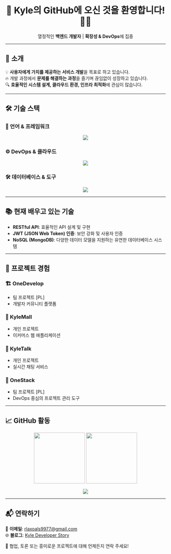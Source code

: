 <h1 align="center">🚀 Kyle의 GitHub에 오신 것을 환영합니다! 👨‍💻</h1>
<p align="center">열정적인 <strong>백엔드 개발자</strong> | <strong>확장성 & DevOps</strong>에 집중</p>

---

## 👋 소개
💡 **사용자에게 가치를 제공하는 서비스 개발**을 목표로 하고 있습니다.  
🔥 개발 과정에서 **문제를 해결하는 과정**을 즐기며 끊임없이 성장하고 있습니다.  
🔍 **효율적인 시스템 설계, 클라우드 환경, 인프라 최적화**에 관심이 많습니다.

---

## 🛠️ 기술 스택
### 🔹 언어 & 프레임워크
<p align="center">
  <img src="https://skillicons.dev/icons?i=java,spring,html,css,js" />
</p>

### ⚙️ DevOps & 클라우드
<p align="center">
  <img src="https://skillicons.dev/icons?i=docker,aws,linux,nginx,jenkins,githubactions" />
</p>

### 🛠️ 데이터베이스 & 도구
<p align="center">
  <img src="https://skillicons.dev/icons?i=mysql,git,github,vscode,intellij" />
</p>

---

## 📚 현재 배우고 있는 기술

- **RESTful API**: 효율적인 API 설계 및 구현
- **JWT (JSON Web Token) 인증**: 보안 강화 및 사용자 인증
- **NoSQL (MongoDB)**: 다양한 데이터 모델을 지원하는 유연한 데이터베이스 시스템

---

## 🚀 프로젝트 경험
### 🏗️ OneDevelop
- 팀 프로젝트 [PL]
- 개발자 커뮤니티 플랫폼


### 🛒 KyleMall
- 개인 프로젝트
- 이커머스 웹 애플리케이션

### 💬 KyleTalk
- 개인 프로젝트
- 실시간 채팅 서비스

### 🏢 OneStack 
- 팀 프로젝트 [PL]
- DevOps 중심의 프로젝트 관리 도구

---

## 📈 GitHub 활동
<p align="center">
  <img src="https://github-readme-stats.vercel.app/api?username=Kyle-TM99&show_icons=true&theme=radical" height="160px"/>
  <img src="https://github-readme-streak-stats.herokuapp.com/?user=Kyle-TM99&theme=radical" height="160px"/>
</p>

<p align="center">
  <img src="https://github-profile-summary-cards.vercel.app/api/cards/profile-details?username=Kyle-TM99&theme=radical"/>
</p>

---

## 📬 연락하기
📧 **이메일**: rlaxoals9977@gmail.com  
🌐 **블로그**: [Kyle Developer Story](https://pids.tistory.com/)  

💬 협업, 토론 또는 흥미로운 프로젝트에 대해 언제든지 연락 주세요!
